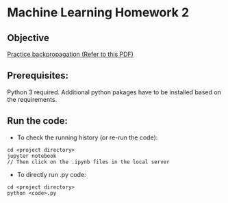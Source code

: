 # Machine Learning Homework 2
## Objective 
[Practice backpropagation (Refer to this PDF)](https://github.com/yaooo/Machine_learning/blob/master/HW2/hw2.pdf)

## Prerequisites:
Python 3 required.
Additional python pakages have to be installed based on the requirements.

## Run the code:
* To check the running history (or re-run the code):
```
cd <project directory>
jupyter notebook 
// Then click on the .ipynb files in the local server
```

* To directly run .py code:
```
cd <project directory>
python <code>.py
```
